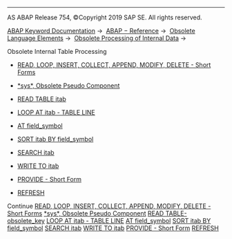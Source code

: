   

* * *

AS ABAP Release 754, ©Copyright 2019 SAP SE. All rights reserved.

[ABAP Keyword Documentation](javascript:call_link\('abenabap.htm'\)) →  [ABAP − Reference](javascript:call_link\('abenabap_reference.htm'\)) →  [Obsolete Language Elements](javascript:call_link\('abenabap_obsolete.htm'\)) →  [Obsolete Processing of Internal Data](javascript:call_link\('abendata_internal_obsolete.htm'\)) → 

Obsolete Internal Table Processing

-   [READ, LOOP, INSERT, COLLECT, APPEND, MODIFY, DELETE - Short Forms](javascript:call_link\('abenitab_short_forms.htm'\))

-   [\*sys\*, Obsolete Pseudo Component](javascript:call_link\('abensys_table_body.htm'\))

-   [READ TABLE itab](javascript:call_link\('abapread_table_obsolet.htm'\))

-   [LOOP AT itab - TABLE LINE](javascript:call_link\('abaploop_table_line.htm'\))

-   [AT field\_symbol](javascript:call_link\('abapat_itab_obsolete.htm'\))

-   [SORT itab BY field\_symbol](javascript:call_link\('abapsort_itab_obsolete.htm'\))

-   [SEARCH itab](javascript:call_link\('abapsearch_itab.htm'\))

-   [WRITE TO itab](javascript:call_link\('abapwrite_to_itab.htm'\))

-   [PROVIDE - Short Form](javascript:call_link\('abapprovide_obsolete.htm'\))

-   [REFRESH](javascript:call_link\('abaprefresh_itab.htm'\))

Continue
[READ, LOOP, INSERT, COLLECT, APPEND, MODIFY, DELETE - Short Forms](javascript:call_link\('abenitab_short_forms.htm'\))
[\*sys\*, Obsolete Pseudo Component](javascript:call_link\('abensys_table_body.htm'\))
[READ TABLE- obsolete\_key](javascript:call_link\('abapread_table_obsolet.htm'\))
[LOOP AT itab - TABLE LINE](javascript:call_link\('abaploop_table_line.htm'\))
[AT field\_symbol](javascript:call_link\('abapat_itab_obsolete.htm'\))
[SORT itab BY field\_symbol](javascript:call_link\('abapsort_itab_obsolete.htm'\))
[SEARCH itab](javascript:call_link\('abapsearch_itab.htm'\))
[WRITE TO itab](javascript:call_link\('abapwrite_to_itab.htm'\))
[PROVIDE - Short Form](javascript:call_link\('abapprovide_obsolete.htm'\))
[REFRESH](javascript:call_link\('abaprefresh_itab.htm'\))